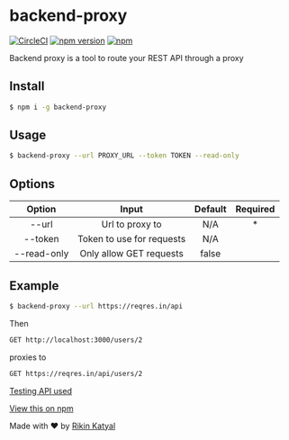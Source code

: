 # backend-proxy
[![CircleCI](https://circleci.com/gh/murcul/backend-proxy.svg?style=shield)](https://circleci.com/gh/murcul/backend-proxy) [![npm version](https://badge.fury.io/js/backend-proxy.svg)](https://badge.fury.io/js/backend-proxy) [![npm](https://img.shields.io/npm/dt/backend-proxy.svg)](https://www.npmjs.com/package/backend-proxy)

Backend proxy is a tool to route your REST API through a proxy

## Install

```bash
$ npm i -g backend-proxy
```

## Usage

```bash
$ backend-proxy --url PROXY_URL --token TOKEN --read-only
```

## Options

| Option        | Input         | Default  | Required |
| :-------------: |:-------------:| :-----:| :-----:|
| --url | Url to proxy to | N/A | *|
| --token | Token to use for requests | N/A | |
| --read-only | Only allow GET requests | false |  |

## Example

```bash
$ backend-proxy --url https://reqres.in/api
```
Then
```bash
GET http://localhost:3000/users/2
```
proxies to
```bash
GET https://reqres.in/api/users/2
```

[Testing API used](https://github.com/benhowdle89/reqres)

[View this on npm](https://www.npmjs.com/package/backend-proxy)


Made with ❤ by [Rikin Katyal](https://github.com/sirvar)
